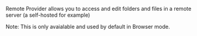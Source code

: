 Remote Provider allows you to access and edit folders and files in a remote server (a self-hosted for example)

Note: This is only avaialable and used by default in Browser mode.
